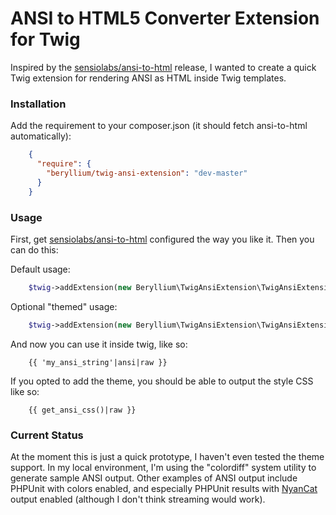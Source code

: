 # ANSI to HTML5 Converter Extension for Twig

Inspired by the [sensiolabs/ansi-to-html](https://github.com/sensiolabs/ansi-to-html) release, I wanted to create a quick Twig extension for rendering ANSI as HTML inside Twig templates.

### Installation

Add the requirement to your composer.json (it should fetch ansi-to-html automatically):

```json
    {
      "require": {
        "beryllium/twig-ansi-extension": "dev-master"
      }
    }
```

### Usage

First, get [sensiolabs/ansi-to-html](https://github.com/sensiolabs/ansi-to-html) configured the way you like it. Then you can do this:

Default usage:

```php
    $twig->addExtension(new Beryllium\TwigAnsiExtension\TwigAnsiExtension($ansi));
```

Optional "themed" usage:

```php
    $twig->addExtension(new Beryllium\TwigAnsiExtension\TwigAnsiExtension($ansi,$theme));
```

And now you can use it inside twig, like so:

```jinja
    {{ 'my_ansi_string'|ansi|raw }}
```

If you opted to add the theme, you should be able to output the style CSS like so:

```jinja
    {{ get_ansi_css()|raw }}
```

### Current Status

At the moment this is just a quick prototype, I haven't even tested the theme support. In my local environment, I'm using the "colordiff" system utility to generate sample ANSI output. Other examples of ANSI output include PHPUnit with colors enabled, and especially PHPUnit results with [NyanCat](https://github.com/whatthejeff/nyancat-phpunit-resultprinter) output enabled (although I don't think streaming would work).
